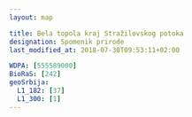 ```yaml
---
layout: map

title: Bela topola kraj Stražilovskog potoka
designation: Spomenik prirode
last_modified_at: 2018-07-30T09:53:11+02:00

WDPA: [555589000]
BioRaS: [242]
geoSrbija:
  L1_182: [37]
  L1_300: [1]
---
```

